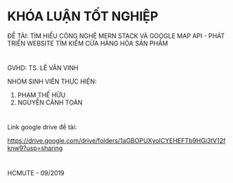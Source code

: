 # KHÓA LUẬN TỐT NGHIỆP
ĐỀ TÀI: TÌM HIỂU CÔNG NGHỆ MERN STACK VÀ GOOGLE MAP API - PHÁT TRIỂN WEBSITE TÌM KIẾM CỬA HÀNG HÓA SẢN PHẨM
# 
GVHD: TS. LÊ VĂN VINH

NHÓM SINH VIÊN THỰC HIỆN:
1. PHẠM THẾ HỮU
2. NGUYỄN CẢNH TOÀN
# 
Link google drive đề tài:

https://drive.google.com/drive/folders/1aGBOPUXyolCYEHEFTb9HGi3tV12fknw9?usp=sharing
#
HCMUTE - 09/2019

